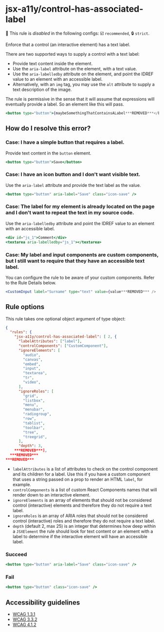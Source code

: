 # jsx-a11y/control-has-associated-label

🚫 This rule is _disabled_ in the following configs: ☑️ `recommended`, 🔒 `strict`.

<!-- end auto-generated rule header -->

Enforce that a control (an interactive element) has a text label.

There are two supported ways to supply a control with a text label:

- Provide text content inside the element.
- Use the `aria-label` attribute on the element, with a text value.
- Use the `aria-labelledby` attribute on the element, and point the IDREF value to an element with an accessible label.
- Alternatively, with an `img` tag, you may use the `alt` attribute to supply a text description of the image.

The rule is permissive in the sense that it will assume that expressions will eventually provide a label. So an element like this will pass.

```jsx
<button type="button">{maybeSomethingThatContainsALabel***REMOVED***</button>
```

## How do I resolve this error?

### Case: I have a simple button that requires a label.

Provide text content in the `button` element.

```jsx
<button type="button">Save</button>
```

### Case: I have an icon button and I don't want visible text.

Use the `aria-label` attribute and provide the text label as the value.

```jsx
<button type="button" aria-label="Save" class="icon-save" />
```

### Case: The label for my element is already located on the page and I don't want to repeat the text in my source code.

Use the `aria-labelledby` attribute and point the IDREF value to an element with an accessible label.

```jsx
<div id="js_1">Comment</div>
<textarea aria-labelledby="js_1"></textarea>
```

### Case: My label and input components are custom components, but I still want to require that they have an accessible text label.

You can configure the rule to be aware of your custom components. Refer to the Rule Details below.

```jsx
<CustomInput label="Surname" type="text" value={value***REMOVED*** />
```

## Rule options

This rule takes one optional object argument of type object:

```json
{
  "rules": {
    "jsx-a11y/control-has-associated-label": [ 2, {
      "labelAttributes": ["label"],
      "controlComponents": ["CustomComponent"],
      "ignoreElements": [
        "audio",
        "canvas",
        "embed",
        "input",
        "textarea",
        "tr",
        "video",
      ],
      "ignoreRoles": [
        "grid",
        "listbox",
        "menu",
        "menubar",
        "radiogroup",
        "row",
        "tablist",
        "toolbar",
        "tree",
        "treegrid",
      ],
      "depth": 3,
    ***REMOVED***],
  ***REMOVED***
***REMOVED***
```

- `labelAttributes` is a list of attributes to check on the control component and its children for a label. Use this if you have a custom component that uses a string passed on a prop to render an HTML `label`, for example.
- `controlComponents` is a list of custom React Components names that will render down to an interactive element.
- `ignoreElements` is an array of elements that should not be considered control (interactive) elements and therefore they do not require a text label.
- `ignoreRoles` is an array of ARIA roles that should not be considered control (interactive) roles and therefore they do not require a text label.
- `depth` (default 2, max 25) is an integer that determines how deep within a `JSXElement` the rule should look for text content or an element with a label to determine if the interactive element will have an accessible label.

### Succeed
```jsx
<button type="button" aria-label="Save" class="icon-save" />
```

### Fail
```jsx
<button type="button" class="icon-save" />
```

## Accessibility guidelines
- [WCAG 1.3.1](https://www.w3.org/WAI/WCAG21/Understanding/info-and-relationships)
- [WCAG 3.3.2](https://www.w3.org/WAI/WCAG21/Understanding/labels-or-instructions)
- [WCAG 4.1.2](https://www.w3.org/WAI/WCAG21/Understanding/name-role-value)
